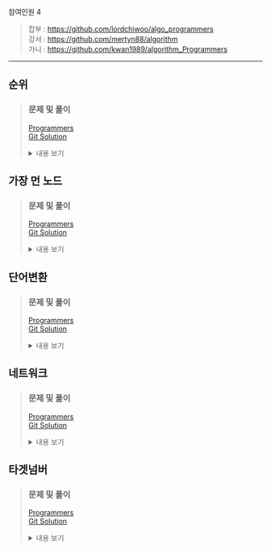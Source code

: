 참여인원 4
> 잡부 : https://github.com/lordchiwoo/algo_programmers  
> 강서 : https://github.com/mertyn88/algorithm  
> 가니 : https://github.com/kwan1989/algorithm_Programmers
---

## 순위
>### 문제 및 풀이
>[Programmers]()  
>[Git Solution]()
><details markdown="1">
><summary>내용 보기</summary>
>
></details>

## 가장 먼 노드
>### 문제 및 풀이
>[Programmers](https://programmers.co.kr/learn/courses/30/lessons/49189)  
>[Git Solution]()
><details markdown="1">
><summary>내용 보기</summary>
>
></details>

## 단어변환
>### 문제 및 풀이
>[Programmers](https://programmers.co.kr/learn/courses/30/lessons/43163)  
>[Git Solution]()
><details markdown="1">
><summary>내용 보기</summary>
>
></details>

## 네트워크
>### 문제 및 풀이
>[Programmers](https://programmers.co.kr/learn/courses/30/lessons/43162)  
>[Git Solution]()
><details markdown="1">
><summary>내용 보기</summary>
>
></details>

## 타겟넘버
>### 문제 및 풀이
>[Programmers](https://programmers.co.kr/learn/courses/30/lessons/43165)  
>[Git Solution]()
><details markdown="1">
><summary>내용 보기</summary>
>
></details>

